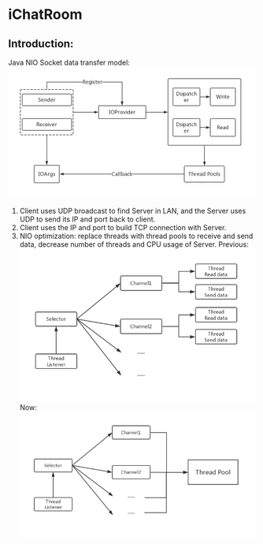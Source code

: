 # iChatRoom

## Introduction:

Java NIO Socket data transfer model:
![Data transfer model](https://github.com/ZihaoTao/iChatRoom/blob/master/Diagram.jpg)

1. Client uses UDP broadcast to find Server in LAN, and the Server uses UDP to send its 
IP and port back to client.
2. Client uses the IP and port to build TCP connection with Server.
3. NIO optimization: replace threads with thread pools to receive and send data, decrease
number of threads and CPU usage of Server.
Previous:
![previous](https://github.com/ZihaoTao/iChatRoom/blob/master/previous.jpg)
Now:
![now](https://github.com/ZihaoTao/iChatRoom/blob/master/now.jpg)
